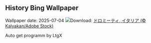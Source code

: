 ## History Bing Wallpaper
Wallpaper date: 2025-07-04
![](https://www.bing.com/th?id=OHR.SecedaPeak_JA-JP7772253981_UHD.jpg&w=1000)Download: [ドロミーティ, イタリア (© Kalyakan/Adobe Stock)](https://www.bing.com/th?id=OHR.SecedaPeak_JA-JP7772253981_UHD.jpg)

Auto get programm by LtgX
